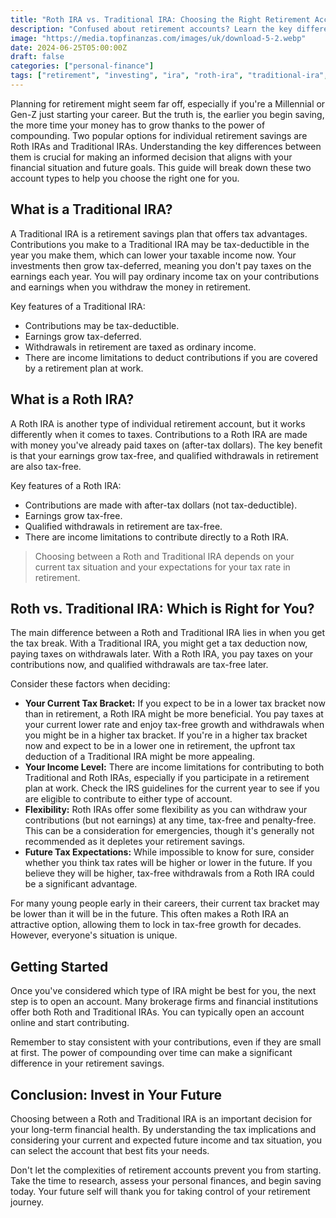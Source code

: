 ```yaml
---
title: "Roth IRA vs. Traditional IRA: Choosing the Right Retirement Account for You"
description: "Confused about retirement accounts? Learn the key differences between Roth and Traditional IRAs to pick the best option for your financial future."
image: "https://media.topfinanzas.com/images/uk/download-5-2.webp"
date: 2024-06-25T05:00:00Z
draft: false
categories: ["personal-finance"]
tags: ["retirement", "investing", "ira", "roth-ira", "traditional-ira", "financial-planning"]
---
```


Planning for retirement might seem far off, especially if you're a Millennial or Gen-Z just starting your career. But the truth is, the earlier you begin saving, the more time your money has to grow thanks to the power of compounding. Two popular options for individual retirement savings are Roth IRAs and Traditional IRAs. Understanding the key differences between them is crucial for making an informed decision that aligns with your financial situation and future goals. This guide will break down these two account types to help you choose the right one for you.

## What is a Traditional IRA?

A Traditional IRA is a retirement savings plan that offers tax advantages. Contributions you make to a Traditional IRA may be tax-deductible in the year you make them, which can lower your taxable income now. Your investments then grow tax-deferred, meaning you don't pay taxes on the earnings each year. You will pay ordinary income tax on your contributions and earnings when you withdraw the money in retirement.

Key features of a Traditional IRA:

* Contributions may be tax-deductible.
* Earnings grow tax-deferred.
* Withdrawals in retirement are taxed as ordinary income.
* There are income limitations to deduct contributions if you are covered by a retirement plan at work.

## What is a Roth IRA?

A Roth IRA is another type of individual retirement account, but it works differently when it comes to taxes. Contributions to a Roth IRA are made with money you've already paid taxes on (after-tax dollars). The key benefit is that your earnings grow tax-free, and qualified withdrawals in retirement are also tax-free.

Key features of a Roth IRA:

* Contributions are made with after-tax dollars (not tax-deductible).
* Earnings grow tax-free.
* Qualified withdrawals in retirement are tax-free.
* There are income limitations to contribute directly to a Roth IRA.

> Choosing between a Roth and Traditional IRA depends on your current tax situation and your expectations for your tax rate in retirement.

## Roth vs. Traditional IRA: Which is Right for You?

The main difference between a Roth and Traditional IRA lies in when you get the tax break. With a Traditional IRA, you might get a tax deduction now, paying taxes on withdrawals later. With a Roth IRA, you pay taxes on your contributions now, and qualified withdrawals are tax-free later.

Consider these factors when deciding:

* **Your Current Tax Bracket:** If you expect to be in a lower tax bracket now than in retirement, a Roth IRA might be more beneficial. You pay taxes at your current lower rate and enjoy tax-free growth and withdrawals when you might be in a higher tax bracket. If you're in a higher tax bracket now and expect to be in a lower one in retirement, the upfront tax deduction of a Traditional IRA might be more appealing.
* **Your Income Level:** There are income limitations for contributing to both Traditional and Roth IRAs, especially if you participate in a retirement plan at work. Check the IRS guidelines for the current year to see if you are eligible to contribute to either type of account.
* **Flexibility:** Roth IRAs offer some flexibility as you can withdraw your contributions (but not earnings) at any time, tax-free and penalty-free. This can be a consideration for emergencies, though it's generally not recommended as it depletes your retirement savings.
* **Future Tax Expectations:** While impossible to know for sure, consider whether you think tax rates will be higher or lower in the future. If you believe they will be higher, tax-free withdrawals from a Roth IRA could be a significant advantage.

For many young people early in their careers, their current tax bracket may be lower than it will be in the future. This often makes a Roth IRA an attractive option, allowing them to lock in tax-free growth for decades. However, everyone's situation is unique.

## Getting Started

Once you've considered which type of IRA might be best for you, the next step is to open an account. Many brokerage firms and financial institutions offer both Roth and Traditional IRAs. You can typically open an account online and start contributing.

Remember to stay consistent with your contributions, even if they are small at first. The power of compounding over time can make a significant difference in your retirement savings.

## Conclusion: Invest in Your Future

Choosing between a Roth and Traditional IRA is an important decision for your long-term financial health. By understanding the tax implications and considering your current and expected future income and tax situation, you can select the account that best fits your needs.

Don't let the complexities of retirement accounts prevent you from starting. Take the time to research, assess your personal finances, and begin saving today. Your future self will thank you for taking control of your retirement journey.
